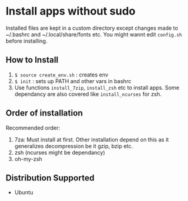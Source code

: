 # Install apps without sudo

Installed files are kept in a custom directory except changes made to ~/.bashrc and ~/.local/share/fonts etc.
You might wannt edit `config.sh` before installing.

## How to Install

1. `$ source create_env.sh` : creates env
1. `$ init` : sets up PATH and other vars in bashrc
1. Use functions `install_7zip`, `install_zsh` etc to install apps. Some dependancy are also covered like `install_ncurses` for zsh.

## Order of installation
Recommended order:

1. 7za: Must install at first. Other installation depend on this as it generalizes decompression be it gzip, bzip etc.
1. zsh (ncurses might be dependancy)
1. oh-my-zsh


## Distribution Supported
* Ubuntu
